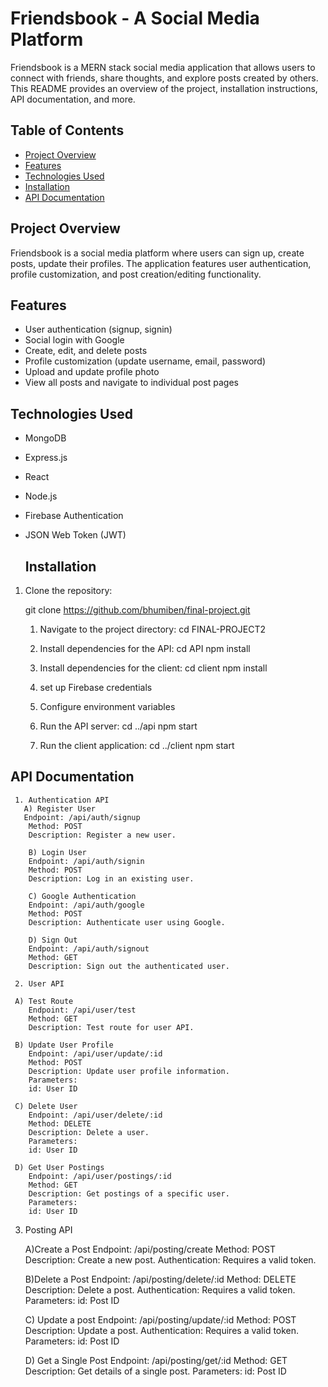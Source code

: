 # Friendsbook - A Social Media Platform

Friendsbook is a MERN stack social media application that allows users to connect with friends, share thoughts, and explore posts created by others. This README provides an overview of the project, installation instructions, API documentation, and more.

## Table of Contents

- [Project Overview](#project-overview)
- [Features](#features)
- [Technologies Used](#technologies-used)
- [Installation](#installation)
- [API Documentation](#api-documentation)


## Project Overview

Friendsbook is a social media platform where users can sign up, create posts, update their profiles. The application features user authentication, profile customization, and post creation/editing functionality.

## Features

- User authentication (signup, signin)
- Social login with Google
- Create, edit, and delete posts
- Profile customization (update username, email, password)
- Upload and update profile photo
- View all posts and navigate to individual post pages

## Technologies Used

- MongoDB
- Express.js
- React
- Node.js
- Firebase Authentication
- JSON Web Token (JWT)

  ## Installation

1. Clone the repository:

   git clone https://github.com/bhumiben/final-project.git

   1. Navigate to the project directory: cd FINAL-PROJECT2
      
   3. Install dependencies for the API: cd API
   npm install 
   
   4. Install dependencies for the client: cd client
   npm install

   5. set up Firebase credentials
   
   6. Configure environment variables
   
   7. Run the API server:
      cd ../api
      npm start
   
   8. Run the client application:
     cd ../client
     npm start

## API Documentation
     1. Authentication API
       A) Register User
       Endpoint: /api/auth/signup
        Method: POST
        Description: Register a new user.

        B) Login User
        Endpoint: /api/auth/signin
        Method: POST
        Description: Log in an existing user.

        C) Google Authentication
        Endpoint: /api/auth/google
        Method: POST
        Description: Authenticate user using Google.
        
        D) Sign Out
        Endpoint: /api/auth/signout
        Method: GET
        Description: Sign out the authenticated user.

     2. User API
        
     A) Test Route
        Endpoint: /api/user/test
        Method: GET
        Description: Test route for user API.
     
     B) Update User Profile
        Endpoint: /api/user/update/:id
        Method: POST
        Description: Update user profile information.
        Parameters:
        id: User ID
     
     C) Delete User
        Endpoint: /api/user/delete/:id
        Method: DELETE
        Description: Delete a user.
        Parameters:
        id: User ID
     
     D) Get User Postings
        Endpoint: /api/user/postings/:id
        Method: GET
        Description: Get postings of a specific user.
        Parameters:
        id: User ID

3. Posting API
   
    A)Create a Post
      Endpoint: /api/posting/create
      Method: POST
      Description: Create a new post.
      Authentication: Requires a valid token.

   B)Delete a Post
     Endpoint: /api/posting/delete/:id
     Method: DELETE
     Description: Delete a post.
     Authentication: Requires a valid token.
     Parameters:
     id: Post ID

   C) Update a post
      Endpoint: /api/posting/update/:id
      Method: POST
      Description: Update a post.
      Authentication: Requires a valid token.
      Parameters:
      id: Post ID
   
   D) Get a Single Post
      Endpoint: /api/posting/get/:id
      Method: GET
      Description: Get details of a single post.
      Parameters:
      id: Post ID

   
        
